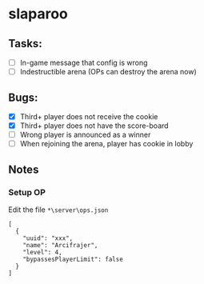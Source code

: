 # slaparoo

## Tasks:
- [ ] In-game message that config is wrong
- [ ] Indestructible arena (OPs can destroy the arena now)

## Bugs:
- [x] Third+ player does not receive the cookie
- [x] Third+ player does not have the score-board
- [ ] Wrong player is announced as a winner
- [ ] When rejoining the arena, player has cookie in lobby

## Notes

### Setup OP
Edit the file `*\server\ops.json`
~~~~
[
  {
    "uuid": "xxx",
    "name": "Arcifrajer",
    "level": 4,
    "bypassesPlayerLimit": false
  }
]
~~~~
